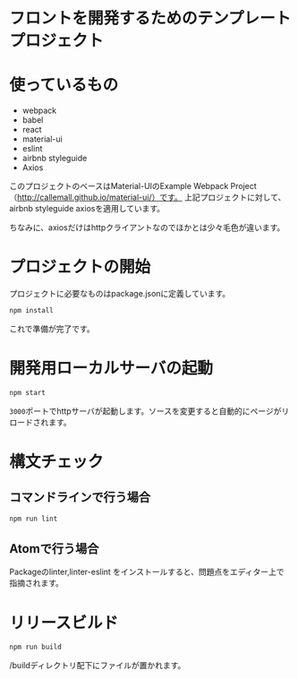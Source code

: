 # フロントを開発するためのテンプレートプロジェクト

# 使っているもの

* webpack
* babel
* react
* material-ui
* eslint
* airbnb styleguide
* Axios

このプロジェクトのベースはMaterial-UIのExample Webpack Project（http://callemall.github.io/material-ui/）です。
上記プロジェクトに対して、airbnb styleguide axiosを適用しています。

ちなみに、axiosだけはhttpクライアントなのでほかとは少々毛色が違います。

# プロジェクトの開始

プロジェクトに必要なものはpackage.jsonに定義しています。

```sh
npm install
```

これで準備が完了です。

# 開発用ローカルサーバの起動

```sh
npm start
```

`3000`ポートでhttpサーバが起動します。ソースを変更すると自動的にページがリロードされます。

# 構文チェック

## コマンドラインで行う場合

```sh
npm run lint
```

## Atomで行う場合

Packageのlinter,linter-eslint をインストールすると、問題点をエディター上で指摘されます。

# リリースビルド

```sh
npm run build
```

/buildディレクトリ配下にファイルが置かれます。
